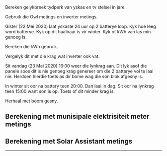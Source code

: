 Bereken gelykbreek tydperk van yskas en tv stelsel in jare

Gebruik die Owl metings en inverter metings.







Gister (22 Mei 2020) laat yskaste 24 uur op 2 batterye loop. Kyk hoe  leeg word batterye. Kyk op dit haalbaar is vir winter. Kyk of kWh van  las min genoeg is.  

Bereken die kWh gebruik.

Vergelyk dit met die krag wat inverter ook vat.

Sit vandag (23 Mei 2020) 16:00 weer die lynkrag aan. Dit lyk asof die panele soos dit 
is nie genoeg krag genereer om die 2 batterye vol te laai nie. Herdoen 
hierdie toets as dir bome wag die son blok afgesny is.





In winter sit oor na battery teen 20:00. Dan laai in dag. Sit oor na  lynkrag teen 15:00 want son is op. Toets of dit minder krag is.  

Herhaal met boom gesny.



## Berekening met munisipale elektrisiteit meter metings



## Berekening met Solar Assistant metings



------